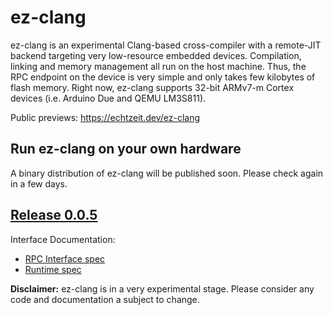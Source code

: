 # ez-clang

ez-clang is an experimental Clang-based cross-compiler with a remote-JIT backend targeting very low-resource embedded devices. Compilation, linking and memory management all run on the host machine. Thus, the RPC endpoint on the device is very simple and only takes few kilobytes of flash memory. Right now, ez-clang supports 32-bit ARMv7-m Cortex devices (i.e. Arduino Due and QEMU LM3S811).

Public previews: https://echtzeit.dev/ez-clang

## Run ez-clang on your own hardware

A binary distribution of ez-clang will be published soon. Please check again in a few days.

## [Release 0.0.5](release/0.0.5)

Interface Documentation:
* [RPC Interface spec](release/0.0.5/docs/rpc.md)
* [Runtime spec](release/0.0.5/docs/runtime.md)

**Disclaimer:** ez-clang is in a very experimental stage. Please consider any code and documentation a subject to change.
